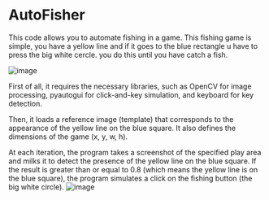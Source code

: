 # AutoFisher
This code allows you to automate fishing in a game. This fishing game is simple, you have a yellow line and if it goes to the blue rectangle u have to press the big white cercle. you do this until you have catch a fish. 

![image](https://user-images.githubusercontent.com/89668373/235968973-0640f012-e329-4bd7-9109-8625d89d81c7.png)

First of all, it requires the necessary libraries, such as OpenCV for image processing, pyautogui for click-and-key simulation, and keyboard for key detection.

Then, it loads a reference image (template) that corresponds to the appearance of the yellow line on the blue square. It also defines the dimensions of the game (x, y, w, h).

At each iteration, the program takes a screenshot of the specified play area and milks it to detect the presence of the yellow line on the blue square. If the result is greater than or equal to 0.8 (which means the yellow line is on the blue square), the program simulates a click on the fishing button (the big white circle).
![image](https://user-images.githubusercontent.com/89668373/235973652-5d2ff4db-44ce-4bf5-b573-a24a65c082c3.png)





